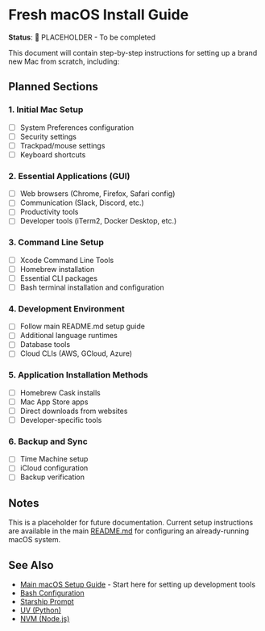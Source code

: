 # Fresh macOS Install Guide

**Status**: 🚧 PLACEHOLDER - To be completed

This document will contain step-by-step instructions for setting up a brand new Mac from scratch, including:

## Planned Sections

### 1. Initial Mac Setup
- [ ] System Preferences configuration
- [ ] Security settings
- [ ] Trackpad/mouse settings
- [ ] Keyboard shortcuts

### 2. Essential Applications (GUI)
- [ ] Web browsers (Chrome, Firefox, Safari config)
- [ ] Communication (Slack, Discord, etc.)
- [ ] Productivity tools
- [ ] Developer tools (iTerm2, Docker Desktop, etc.)

### 3. Command Line Setup
- [ ] Xcode Command Line Tools
- [ ] Homebrew installation
- [ ] Essential CLI packages
- [ ] Bash terminal installation and configuration

### 4. Development Environment
- [ ] Follow main README.md setup guide
- [ ] Additional language runtimes
- [ ] Database tools
- [ ] Cloud CLIs (AWS, GCloud, Azure)

### 5. Application Installation Methods
- [ ] Homebrew Cask installs
- [ ] Mac App Store apps
- [ ] Direct downloads from websites
- [ ] Developer-specific tools

### 6. Backup and Sync
- [ ] Time Machine setup
- [ ] iCloud configuration
- [ ] Backup verification

## Notes

This is a placeholder for future documentation. Current setup instructions are available in the main [README.md](README.md) for configuring an already-running macOS system.

## See Also

- [Main macOS Setup Guide](README.md) - Start here for setting up development tools
- [Bash Configuration](bash/README.md)
- [Starship Prompt](starship/README.md)
- [UV (Python)](uv/README.md)
- [NVM (Node.js)](nvm/README.md)